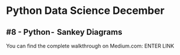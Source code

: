 # Python Data Science December
## #8 - Python -  Sankey Diagrams

You can find the complete walkthrough on Medium.com:
ENTER LINK
